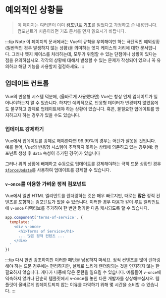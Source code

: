 # 예외적인 상황들

> 이 페이지는 여러분이 이미 [컴포넌트 기초](components.md)를 읽었다고 가정하고 쓴 내용입니다. 컴포넌트가 처음이라면 기초 문서를 먼저 읽으시기 바랍니다.

:::tip Note 이 페이지의 문서에서는 Vue의 규칙을 우회해야만 하는 극단적인 예외상황(일반적인 경우 발생하지 않는 상황)을 의미하는 엣지 케이스의 처리에 대한 문서입니다. 그러나 엣지 케이스를 처리하는데, 모두가 위험할 수 있는 단점이나 상황이 있다는 점을 유의하십시오. 각각의 상황에 대해서 발생할 수 있는 문제가 작성되어 있으니 꼭 유의하고 해당 기능을 사용할지 결정하세요. :::

## 업데이트 컨트롤

Vue의 반응형 시스템 덕분에, (올바르게 사용했다면) Vue는 항상 언제 업데이트가 일어나야하는지 알 수 있습니다. 하지만 예외적으로, 반응형 데이터가 변경되지 않았음에도 불구하고 강제로 업데이트해야 하는 상황이 있습니다. 혹은, 불필요한 업데이트를 방지하고자 하는 경우가 있을 수도 있습니다.

### 업데이트 강제하기

Vue에서 업데이트를 강제로 해야한다면 99.99%의 경우는 어딘가 잘못된 것입니다. 예를 들어, Vue의 반응형 시스템이 추적하지 못하는 상태에 의존하고 있는 경우(예: 컴포넌트 생성 후 <code>data</code> 속성이 추가된 경우)가 있습니다

그러나 위의 상황에 배제하고 수동으로 업데이트를 강제해야하는 극히 드문 상황인 경우 [`$forceUpdate`](../api/instance-methods.html#forceupdate)를 사용하여 업데이트를 강제할 수 있습니다.

### `v-once`를 이용한 가벼운 정적 컴포넌트

Vue에서 일반 HTML 엘리먼트를 렌더링하는 것은 매우 빠르지만, 때로는 **많은** 정적 컨텐츠를 포함하는 컴포넌트가 있을 수 있습니다. 이러한 경우 다음과 같이 루트 엘리먼트에 `v-once` 디렉티브를 추가하여 한 번만 평가한 다음 캐시되도록 할 수 있습니다.

```js
app.component('terms-of-service', {
  template: `
    <div v-once>
      <h1>Terms of Service</h1>
      ... 많은 정적 컨텐츠 ...
    </div>
  `
})
```

:::tip 다시 한번 강조하지만 이러한 패턴을 남용하지 마세요. 정적 컨텐츠를 많이 렌더링해야 하는 드문 경우에는 편리하지만, 실제로 느리게 렌더링되는 것을 인지하지 않는 한 필요하지 않습니다. 게다가 나중에 많은 혼란을 일으킬 수 있습니다. 예를들어 <code>v-once</code>에 익숙하지 않거나 단순히 템플릿에서 v-once를 놓친 다른 개발자를 상상해보십시오. 템플릿이 올바르게 업데이트되지 않는 이유를 파악하기 위해 몇 시간을 소비할 수 있습니다. :::
